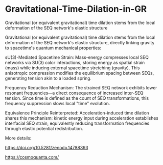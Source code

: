 # Gravitational-Time-Dilation-in-GR
Gravitational (or equivalent gravitational) time dilation stems from the local deformation of the SEQ network's elastic structure

Gravitational (or equivalent gravitational) time dilation stems from the local deformation of the SEQ network's elastic structure, directly linking gravity to spacetime's quantum mechanical properties:

sU(3)-Mediated Spacetime Strain: Mass-energy compresses local SEQ networks via SU(3) color interactions, storing energy as spatial strain (mass) while inducing external spacetime stretching (gravity). This anisotropic compression modifies the equilibrium spacing between SEQs, generating tension akin to a loaded spring.

Frequency Reduction Mechanism: The strained SEQ network exhibits lower resonant frequencies—a direct consequence of increased inter-SEQ tension. Since time is defined as the count of SEQ transformations, this frequency suppression slows local "time" evolution.

Equivalence Principle Reinterpreted: Acceleration-induced time dilation shares this mechanism: kinetic energy input during acceleration establishes interfacial SEQ strain, equivalently reducing transformation frequencies through elastic potential redistribution.


More details:

https://doi.org/10.5281/zenodo.14788393


https://cosmoquanta.com/
